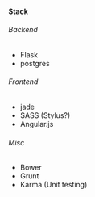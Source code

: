 #### Stack

###### Backend
- Flask
- postgres

###### Frontend
- jade
- SASS (Stylus?)
- Angular.js

###### Misc
- Bower
- Grunt
- Karma (Unit testing)